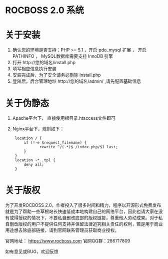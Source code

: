 # ROCBOSS 2.0 系统

# 关于安装

1. 确认您的环境是否支持：PHP >= 5.1 ，开启 pdo_mysql 扩展 ， 开启 PATHINFO ， MySQL数据库需要支持 InnoDB 引擎
2. 打开 http://您的域名/install.php
3. 填写相应信息执行安装
4. 安装完成后，为了安全请务必删除 install.php
5. 登陆后，后台管理地址 http://您的域名/admin/ ,请先配置基础信息

# 关于伪静态

1. Apache平台下， 直接使用根目录.htaccess文件即可
2. Nginx平台下，规则如下：

        location / {
            if (!-e $request_filename) {
                   rewrite ^/(.*)$ /index.php/$1 last;
            }
        } 
        location ~* .tpl {
            deny all;
        } 

# 关于版权

为了开发ROCBOSS 2.0，作者投入了很多时间和精力，程序以开源形式免费发布就是为了帮助一些草根站长快速低成本地构建自己的网络平台，因此也请大家在没有或得授权的情况下，不要私自删改底部的版权链接，尊重他人劳动成果。对于私自删改版权的用户不提供任何支持并保留法律追究相关责任的权利，若是用于商业用途想去除底部链接，请到官网联系管理员获取商业授权。

官网地址： https://www.rocboss.com
官网QQ群：286717809

如有意见或BUG，欢迎反馈